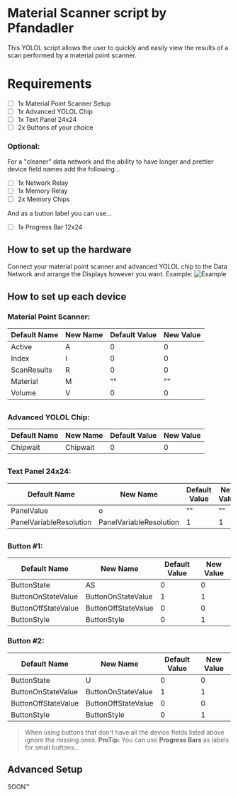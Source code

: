 # Material Scanner script by Pfandadler

This YOLOL script allows the user to quickly and easily view the results of a scan performed by a material point scanner.


# Requirements

 - [ ] 1x Material Point Scanner Setup
 - [ ] 1x Advanced YOLOL Chip
 - [ ] 1x Text Panel 24x24
 - [ ] 2x Buttons of your choice
### Optional:
For a "cleaner" data network and the ability to have longer and prettier device field names add the following...
 - [ ] 1x Network Relay
 - [ ] 1x Memory Relay
 - [ ] 2x Memory Chips
 
 And as a button label you can use...
 
 - [ ] 1x Progress Bar 12x24

## How to set up the hardware 
Connect your material point scanner and advanced YOLOL chip to the Data Network and arrange the Displays however you want.
Example:
![Example](https://cdn.discordapp.com/attachments/718534441428844615/840922334772985856/unknown.png)

## How to set up each device

### Material Point Scanner:

|Default Name|New Name|Default Value|New Value|
|-|-|-|-|                        
|Active|A|0|0|
|Index|I|0|0|
|ScanResults|R|0|0|
|Material|M|""|""|
|Volume|V|0|0|
##

### Advanced YOLOL Chip:
|Default Name|New Name|Default Value|New Value|
|-|-|-|-|                        
|Chipwait|Chipwait|0|0|
##

### Text Panel 24x24:
|Default Name|New Name|Default Value|New Value|
|-|-|-|-|                        
|PanelValue|o|""|""|
|PanelVariableResolution|PanelVariableResolution|1|1|
##

### Button #1:
|Default Name|New Name|Default Value|New Value|
|-|-|-|-|                        
|ButtonState|AS|0|0|
|ButtonOnStateValue|ButtonOnStateValue|1|1|
|ButtonOffStateValue|ButtonOffStateValue|0|0|
|ButtonStyle|ButtonStyle|0|1|

### Button #2:
|Default Name|New Name|Default Value|New Value|
|-|-|-|-|                        
|ButtonState|U|0|0|
|ButtonOnStateValue|ButtonOnStateValue|1|1|
|ButtonOffStateValue|ButtonOffStateValue|0|0|
|ButtonStyle|ButtonStyle|0|1|
>When using buttons that don't have all the device fields listed above ignore the missing ones.
> **ProTip:** You can use **Progress Bars** as labels for small buttons...


## Advanced Setup

SOON:tm: